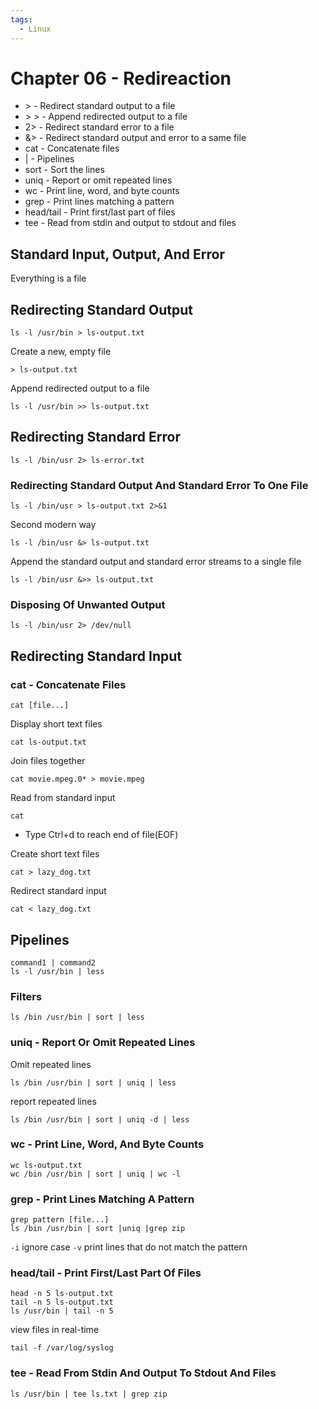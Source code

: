 ```yaml
---
tags:
  - Linux
---
```


# Chapter 06 - Redireaction

- \> - Redirect standard output to a file
- \> \> - Append redirected output to a file
- 2> - Redirect standard error to a file
- &> - Redirect standard output and error to a same file
- cat - Concatenate files
- \| - Pipelines
- sort - Sort the lines
- uniq - Report or omit repeated lines
- wc - Print line, word, and byte counts
- grep - Print lines matching a pattern
- head/tail - Print first/last part of files
- tee - Read from stdin and output to stdout and files

## Standard Input, Output, And Error

Everything is a file

## Redirecting Standard Output

    ls -l /usr/bin > ls-output.txt

Create a new, empty file

    > ls-output.txt

Append redirected output to a file

    ls -l /usr/bin >> ls-output.txt

## Redirecting Standard Error

    ls -l /bin/usr 2> ls-error.txt

### Redirecting Standard Output And Standard Error To One File

    ls -l /bin/usr > ls-output.txt 2>&1

Second modern way

    ls -l /bin/usr &> ls-output.txt

Append the standard output and standard error streams to a single file

    ls -l /bin/usr &>> ls-output.txt

### Disposing Of Unwanted Output

    ls -l /bin/usr 2> /dev/null

## Redirecting Standard Input

### cat - Concatenate Files

    cat [file...]

Display short text files

    cat ls-output.txt

Join files together

    cat movie.mpeg.0* > movie.mpeg

Read from standard input

    cat

- Type Ctrl+d to reach end of file(EOF)

Create short text files

    cat > lazy_dog.txt

Redirect standard input

    cat < lazy_dog.txt

## Pipelines

    command1 | command2
    ls -l /usr/bin | less

### Filters

    ls /bin /usr/bin | sort | less

### uniq - Report Or Omit Repeated Lines

Omit repeated lines

    ls /bin /usr/bin | sort | uniq | less

report repeated lines

    ls /bin /usr/bin | sort | uniq -d | less

### wc - Print Line, Word, And Byte Counts

    wc ls-output.txt
    wc /bin /usr/bin | sort | uniq | wc -l

### grep - Print Lines Matching A Pattern

    grep pattern [file...]
    ls /bin /usr/bin | sort |uniq |grep zip

`-i` ignore case
`-v` print lines that do not match the pattern

### head/tail - Print First/Last Part Of Files

    head -n 5 ls-output.txt
    tail -n 5 ls-output.txt
    ls /usr/bin | tail -n 5

view files in real-time

    tail -f /var/log/syslog

### tee - Read From Stdin And Output To Stdout And Files

    ls /usr/bin | tee ls.txt | grep zip
